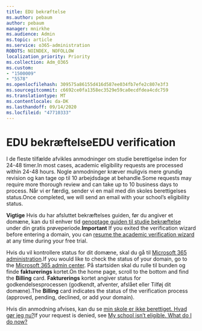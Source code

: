 ```yaml
---
title: EDU bekræftelse
ms.author: pebaum
author: pebaum
manager: mnirkhe
ms.audience: Admin
ms.topic: article
ms.service: o365-administration
ROBOTS: NOINDEX, NOFOLLOW
localization_priority: Priority
ms.collection: Adm_O365
ms.custom:
- "1500009"
- "5578"
ms.openlocfilehash: 309575a86155d416d587ee034fb7efe2c807e3f3
ms.sourcegitcommit: c6692ce0fa1358ec3529e59ca0ecdfdea4cdc759
ms.translationtype: MT
ms.contentlocale: da-DK
ms.lasthandoff: 09/14/2020
ms.locfileid: "47710333"
---
```

# <a name="edu-verification"></a><span data-ttu-id="4c639-102">EDU bekræftelse</span><span class="sxs-lookup"><span data-stu-id="4c639-102">EDU verification</span></span>

<span data-ttu-id="4c639-103">I de fleste tilfælde afvikles anmodninger om studie berettigelse inden for 24-48 timer.</span><span class="sxs-lookup"><span data-stu-id="4c639-103">In most cases, academic eligibility requests are processed within 24-48 hours.</span></span> <span data-ttu-id="4c639-104">Nogle anmodninger kræver muligvis mere grundig revision og kan tage op til 10 arbejdsdage at behandle.</span><span class="sxs-lookup"><span data-stu-id="4c639-104">Some requests may require more thorough review and can take up to 10 business days to process.</span></span> <span data-ttu-id="4c639-105">Når vi er færdig, sender vi en mail med din skoles berettigelses status.</span><span class="sxs-lookup"><span data-stu-id="4c639-105">Once completed, we will send an email with your school’s eligibility status.</span></span>

<span data-ttu-id="4c639-106">**Vigtige** Hvis du har afsluttet bekræftelses guiden, før du angiver et domæne, kan du til enhver tid [genoptage guiden til studie bekræftelse](https://go.microsoft.com/fwlink/p/?linkid=2135255) under din gratis prøveperiode.</span><span class="sxs-lookup"><span data-stu-id="4c639-106">**Important** If you exited the verification wizard before entering a domain, you can [resume the academic verification wizard](https://go.microsoft.com/fwlink/p/?linkid=2135255) at any time during your free trial.</span></span>

<span data-ttu-id="4c639-107">Hvis du vil kontrollere status for dit domæne, skal du gå til [Microsoft 365 administration](https://go.microsoft.com/fwlink/p/?linkid=2024339).</span><span class="sxs-lookup"><span data-stu-id="4c639-107">If you would like to check the status of your domain, go to the [Microsoft 365 admin center](https://go.microsoft.com/fwlink/p/?linkid=2024339).</span></span> <span data-ttu-id="4c639-108">På startsiden skal du rulle til bunden og finde **fakturerings** kortet.</span><span class="sxs-lookup"><span data-stu-id="4c639-108">On the home page, scroll to the bottom and find the **Billing** card.</span></span> <span data-ttu-id="4c639-109">**Fakturerings** kortet angiver status for godkendelsesprocessen (godkendt, afventer, afslået eller Tilføj dit domæne).</span><span class="sxs-lookup"><span data-stu-id="4c639-109">The **Billing** card indicates the status of the verification process (approved, pending, declined, or add your domain).</span></span>

<span data-ttu-id="4c639-110">Hvis din anmodning afvises, kan du se [min skole er ikke berettiget. Hvad gør jeg nu?](https://docs.microsoft.com/microsoft-365/commerce/subscriptions/verify-academic-eligibility#my-school-isnt-eligible-what-do-i-do-now)</span><span class="sxs-lookup"><span data-stu-id="4c639-110">If your request is denied, see [My school isn’t eligible. What do I do now?](https://docs.microsoft.com/microsoft-365/commerce/subscriptions/verify-academic-eligibility#my-school-isnt-eligible-what-do-i-do-now)</span></span>